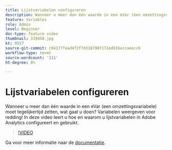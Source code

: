 ```yaml
---
title: Lijstvariabelen configureren
description: Wanneer u meer dan één waarde in een eVar (een omzettingsvariabele) moet tegelijkertijd zetten, wat gaat u doen? Variabelen weergeven voor redding! In deze video leert u hoe en waarom u lijstvariabelen in Adobe Analytics configureert en gebruikt.
feature: Variables
role: Admin
level: Beginner
doc-type: feature video
thumbnail: 339450.jpg
kt: 9527
source-git-commit: c04177fead4f2f7d3187907172ed916accaeecc6
workflow-type: tm+mt
source-wordcount: '111'
ht-degree: 0%

---
```



# Lijstvariabelen configureren

Wanneer u meer dan één waarde in een eVar (een omzettingsvariabele) moet tegelijkertijd zetten, wat gaat u doen? Variabelen weergeven voor redding! In deze video leert u hoe en waarom u lijstvariabelen in Adobe Analytics configureert en gebruikt.

>[!VIDEO](https://video.tv.adobe.com/v/339450/?quality=12&learn=on)

Ga voor meer informatie naar de [documentatie](https://experienceleague.adobe.com/docs/analytics/admin/admin-tools/conversion-variables/list-var-admin.html).
